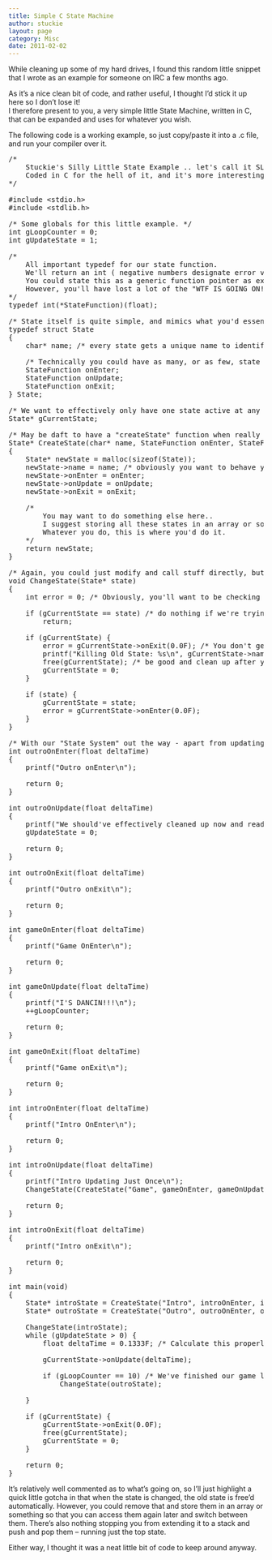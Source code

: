 ```yaml
---
title: Simple C State Machine
author: stuckie
layout: page
category: Misc
date: 2011-02-02
---
```

While cleaning up some of my hard drives, I found this random little snippet that I wrote as an example for someone on IRC a few months ago.

As it&#8217;s a nice clean bit of code, and rather useful, I thought I&#8217;d stick it up here so I don&#8217;t lose it!  
I therefore present to you, a very simple little State Machine, written in C, that can be expanded and uses for whatever you wish.

The following code is a working example, so just copy/paste it into a .c file, and run your compiler over it.

<pre>/* 
	Stuckie's Silly Little State Example .. let's call it SLate for a giggle.
	Coded in C for the hell of it, and it's more interesting than in C++ which gives us the use of Classes and virtual functions.
*/

#include &lt;stdio.h&gt;
#include &lt;stdlib.h&gt;

/* Some globals for this little example. */
int gLoopCounter = 0;
int gUpdateState = 1;

/* 
	All important typedef for our state function. 
	We'll return an int ( negative numbers designate error values as standard C practise ) and expect a float ( deltaTime. )
	You could state this as a generic function pointer as explained here: http://www.safercode.com/blog/2008/11/25/generic-function-pointers-in-c-and-void.html
	However, you'll have lost a lot of the "WTF IS GOING ON!?"-ness of the system, therefore we're going for the good 'ol strict typedef function pointer style.
*/
typedef int(*StateFunction)(float);

/* State itself is quite simple, and mimics what you'd essentially do in C++... */
typedef struct State
{
	char* name; /* every state gets a unique name to identify it. Could choose an int or something else instead if wanted. */

	/* Technically you could have as many, or as few, state phases as you want. We'll have onEnter, update and onExit as defaults. */
	StateFunction onEnter;
	StateFunction onUpdate;
	StateFunction onExit;
} State;

/* We want to effectively only have one state active at any one point, so lets have a global here. */
State* gCurrentState;

/* May be daft to have a "createState" function when really you just need to do it yourself and plunk a few variables in, but it keeps things neat and tidy! */
State* CreateState(char* name, StateFunction onEnter, StateFunction onUpdate, StateFunction onExit)
{
	State* newState = malloc(sizeof(State));
	newState-&gt;name = name; /* obviously you want to behave yourself and do some checking here. */
	newState-&gt;onEnter = onEnter;
	newState-&gt;onUpdate = onUpdate;
	newState-&gt;onExit = onExit;

	/* 
		You may want to do something else here.. 
		I suggest storing all these states in an array or something - hence the name id - so you can pull them back out and switch between them at will.
		Whatever you do, this is where you'd do it.
	*/
	return newState;
}

/* Again, you could just modify and call stuff directly, but we want to keep some sort of sanity in the system to figure out what's going on! */
void ChangeState(State* state)
{
	int error = 0; /* Obviously, you'll want to be checking this... */

	if (gCurrentState == state) /* do nothing if we're trying to set the same state again. */
		return;

	if (gCurrentState) {
		error = gCurrentState-&gt;onExit(0.0F); /* You don't generally give a hoot about deltaTime when exiting a state, same with entering. */
		printf("Killing Old State: %s\n", gCurrentState-&gt;name);
		free(gCurrentState); /* be good and clean up after yourself! */
		gCurrentState = 0;
	}

	if (state) {
		gCurrentState = state;
		error = gCurrentState-&gt;onEnter(0.0F);
	}
}

/* With our "State System" out the way - apart from updating, but we'll get to that - we'll define some dummy functions to call. */
int outroOnEnter(float deltaTime)
{
	printf("Outro onEnter\n");

	return 0;
}

int outroOnUpdate(float deltaTime)
{
	printf("We should've effectively cleaned up now and ready to quit, so let's set the global update state to something to force a quit\n");
	gUpdateState = 0;

	return 0;
}

int outroOnExit(float deltaTime)
{
	printf("Outro onExit\n");

	return 0;
}

int gameOnEnter(float deltaTime)
{
	printf("Game OnEnter\n");

	return 0;
}

int gameOnUpdate(float deltaTime)
{
	printf("I'S DANCIN!!!\n");
	++gLoopCounter;

	return 0;
}

int gameOnExit(float deltaTime)
{
	printf("Game onExit\n");

	return 0;
}

int introOnEnter(float deltaTime)
{
	printf("Intro OnEnter\n");

	return 0;
}

int introOnUpdate(float deltaTime)
{
	printf("Intro Updating Just Once\n");
	ChangeState(CreateState("Game", gameOnEnter, gameOnUpdate, gameOnExit));

	return 0;
}

int introOnExit(float deltaTime)
{
	printf("Intro onExit\n");

	return 0;
}

int main(void)
{
	State* introState = CreateState("Intro", introOnEnter, introOnUpdate, introOnExit);
	State* outroState = CreateState("Outro", outroOnEnter, outroOnUpdate, outroOnExit);

	ChangeState(introState);
	while (gUpdateState &gt; 0) {
		float deltaTime = 0.1333F; /* Calculate this properly! */

		gCurrentState-&gt;onUpdate(deltaTime);

		if (gLoopCounter == 10) /* We've finished our game loop and signified to ourselves to quit */
			ChangeState(outroState);

	}

	if (gCurrentState) {
		gCurrentState-&gt;onExit(0.0F);
		free(gCurrentState);
		gCurrentState = 0;
	}

	return 0;
}</pre>

It&#8217;s relatively well commented as to what&#8217;s going on, so I&#8217;ll just highlight a quick little gotcha in that when the state is changed, the old state is free&#8217;d automatically. However, you could remove that and store them in an array or something so that you can access them again later and switch between them. There&#8217;s also nothing stopping you from extending it to a stack and push and pop them &#8211; running just the top state.

Either way, I thought it was a neat little bit of code to keep around anyway.
